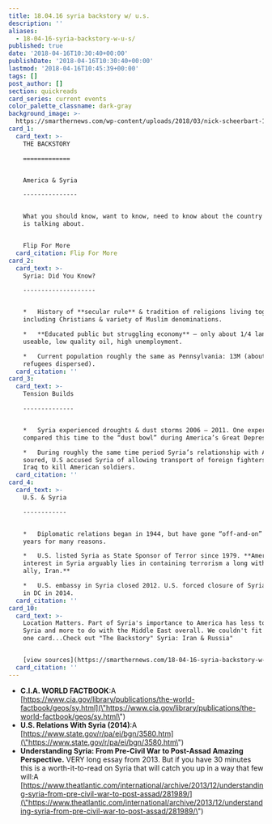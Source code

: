 ```yaml
---
title: 18.04.16 syria backstory w/ u.s.
description: ''
aliases:
  - 18-04-16-syria-backstory-w-u-s/
published: true
date: '2018-04-16T10:30:40+00:00'
publishDate: '2018-04-16T10:30:40+00:00'
lastmod: '2018-04-16T10:45:39+00:00'
tags: []
post_author: []
section: quickreads
card_series: current events
color_palette_classname: dark-gray
background_image: >-
  https://smarthernews.com/wp-content/uploads/2018/03/nick-scheerbart-15637-unsplash-scaled.jpg
card_1:
  card_text: >-
    THE BACKSTORY

    =============


    America & Syria

    ---------------


    What you should know, want to know, need to know about the country everyone
    is talking about.


    Flip For More
  card_citation: Flip For More
card_2:
  card_text: >-
    Syria: Did You Know?

    --------------------


    *   History of **secular rule** & tradition of religions living together
    including Christians & variety of Muslim denominations.

    *   **Educated public but struggling economy** – only about 1/4 land
    useable, low quality oil, high unemployment.

    *   Current population roughly the same as Pennsylvania: 13M (about 5M
    refugees dispersed).
  card_citation: ''
card_3:
  card_text: >-
    Tension Builds

    --------------


    *   Syria experienced droughts & dust storms 2006 – 2011. One expert
    compared this time to the “dust bowl” during America’s Great Depression.

    *   During roughly the same time period Syria’s relationship with America
    soured, U.S accused Syria of allowing transport of foreign fighters into
    Iraq to kill American soldiers.
  card_citation: ''
card_4:
  card_text: >-
    U.S. & Syria

    ------------


    *   Diplomatic relations began in 1944, but have gone “off-and-on” over the
    years for many reasons.

    *   U.S. listed Syria as State Sponsor of Terror since 1979. **America’s
    interest in Syria arguably lies in containing terrorism a long with Syria’s
    ally, Iran.**

    *   U.S. embassy in Syria closed 2012. U.S. forced closure of Syrian embassy
    in DC in 2014.
  card_citation: ''
card_10:
  card_text: >-
    Location Matters. Part of Syria's importance to America has less to do with
    Syria and more to do with the Middle East overall. We couldn't fit it all on
    one card...Check out "The Backstory" Syria: Iran & Russia"


    [view sources](https://smarthernews.com/18-04-16-syria-backstory-w-u-s/)
  card_citation: ''
---
```

*   **C.I.A. WORLD FACTBOOK**:A [https://www.cia.gov/library/publications/the-world-factbook/geos/sy.html](\"https://www.cia.gov/library/publications/the-world-factbook/geos/sy.html\")
*   **U.S. Relations With Syria (2014)**:A [https://www.state.gov/r/pa/ei/bgn/3580.htm](\"https://www.state.gov/r/pa/ei/bgn/3580.htm\")
*   **Understanding Syria: From Pre-Civil War to Post-Assad Amazing Perspective.** VERY long essay from 2013. But if you have 30 minutes this is a worth-it-to-read on Syria that will catch you up in a way that few will:A [https://www.theatlantic.com/international/archive/2013/12/understanding-syria-from-pre-civil-war-to-post-assad/281989/](\"https://www.theatlantic.com/international/archive/2013/12/understanding-syria-from-pre-civil-war-to-post-assad/281989/\")